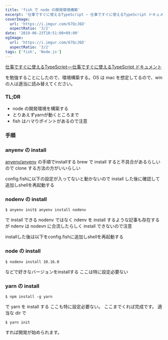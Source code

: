 ```yaml
---
title: 'fish で node の開発環境構築'
excerpt: '仕事ですぐに使えるTypeScript — 仕事ですぐに使えるTypeScript ドキュメント を勉強することにしたので、環境構築する。OS は mac を想定してるので、win の人は適当に読み替えてください。'
coverImage: 
  url: 'https://i.imgur.com/67QcJ6D'
  aspectRatio: '3/2'
date: '2019-06-23T10:51:00+09:00'
ogImage:
  url: 'https://i.imgur.com/67QcJ6D'
  aspectRatio: '3/2'
tags: ['fish', 'Node.js']
---
```


[仕事ですぐに使えるTypeScript — 仕事ですぐに使えるTypeScript ドキュメント](https://future-architect.github.io/typescript-guide/index.html "https://future-architect.github.io/typescript-guide/index.html")

を勉強することにしたので、環境構築する。OS は mac を想定してるので、win の人は適当に読み替えてください。

### TL;DR

*   node の開発環境を構築する
*   とりあえずyarnが動くところまで
*   fish はハマりポイントがあるので注意

### 手順

### anyenv の install

[anyenv/anyenv](https://github.com/anyenv/anyenv "https://github.com/anyenv/anyenv")
の手順でinstallする brew で install すると不具合があるらしいので clone する方法の方がいいらしい

config.fishに以下の設定が入ってないと動かないので install した後に確認して追加しshellを再起動する

### nodenv の install

```
$ anyenv init$ anyenv install nodenv
```

で install できる nodenv ではなく ndenv を install するような記事も存在するが ndenv は nodevn に合流したらしく install できないので注意

installした後は以下をconfig.fishに追加しshellを再起動する

### node の install

```
$ nodenv install 10.16.0
```

などで好きなバージョンをinstallする ここは特に設定必要ない

### yarn の install

```
$ npm install -g yarn
```

で yarn を install する ここも特に設定必要ない。 ここまでくれば完成です。 適当な dir で

```
$ yarn init
```

すれば開発が始められます。
